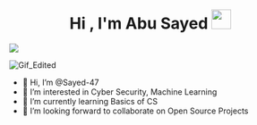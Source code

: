 <h1 align="center">Hi , I'm Abu Sayed <img src="https://media.giphy.com/media/hvRJCLFzcasrR4ia7z/giphy.gif" width="35"></h1>

<a href="https://github.com/DenverCoder1/readme-typing-svg"><img src="https://readme-typing-svg.herokuapp.com?font=Consolas&color=%23C8BE25&size=25&center=true&vCenter=true&width=1000&height=100&lines=Competetive+Programmer;CTF+Player;Graphics+Designer;Campus+Ambassador+@+Programming+Hero;Aspire+Leader+@+Aspire+Institute;Computer+Science+Student">
</a>

![Gif_Edited](https://github.com/user-attachments/assets/fa4144ac-fbf9-472c-ad56-cd5bd170fe1c)
- 👋 Hi, I’m @Sayed-47
- 👀 I’m interested in Cyber Security, Machine Learning
- 🌱 I’m currently learning Basics of CS
- 💞️ I’m looking forward to collaborate on Open Source Projects


<!---
4bu-5ayed/4bu-5ayed is a ✨ special ✨ repository because its `README.md` (this file) appears on your GitHub profile.
You can click the Preview link to take a look at your changes.
--->
